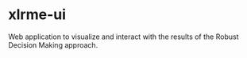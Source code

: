 # xlrme-ui
Web application to visualize and interact with the results of the Robust Decision Making approach. 

